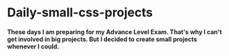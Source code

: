 # Daily-small-css-projects
#### These days I am preparing for my Advance Level Exam. That's why I can't get involved in big projects. But I decided to create small projects whenever I could.
